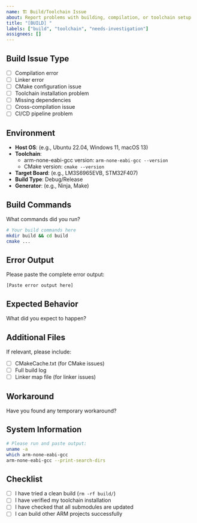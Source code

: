 ```yaml
---
name: 🏗️ Build/Toolchain Issue
about: Report problems with building, compilation, or toolchain setup
title: "[BUILD] "
labels: ["build", "toolchain", "needs-investigation"]
assignees: []
---
```


## Build Issue Type
- [ ] Compilation error
- [ ] Linker error
- [ ] CMake configuration issue
- [ ] Toolchain installation problem
- [ ] Missing dependencies
- [ ] Cross-compilation issue
- [ ] CI/CD pipeline problem

## Environment
- **Host OS**: (e.g., Ubuntu 22.04, Windows 11, macOS 13)
- **Toolchain**: 
  - arm-none-eabi-gcc version: `arm-none-eabi-gcc --version`
  - CMake version: `cmake --version`
- **Target Board**: (e.g., LM3S6965EVB, STM32F407)
- **Build Type**: Debug/Release
- **Generator**: (e.g., Ninja, Make)

## Build Commands
What commands did you run?

```bash
# Your build commands here
mkdir build && cd build
cmake ...
```

## Error Output
Please paste the complete error output:

```
[Paste error output here]
```

## Expected Behavior
What did you expect to happen?

## Additional Files
If relevant, please include:
- [ ] CMakeCache.txt (for CMake issues)
- [ ] Full build log
- [ ] Linker map file (for linker issues)

## Workaround
Have you found any temporary workaround?

## System Information
```bash
# Please run and paste output:
uname -a
which arm-none-eabi-gcc
arm-none-eabi-gcc --print-search-dirs
```

## Checklist
- [ ] I have tried a clean build (`rm -rf build/`)
- [ ] I have verified my toolchain installation
- [ ] I have checked that all submodules are updated
- [ ] I can build other ARM projects successfully